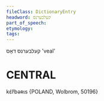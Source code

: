 ```yaml
---
fileClass: DictionaryEntry
headword: קעלבערנס
part_of_speech: 
etymology: 
tags: 
---
```

קעלבערנס
דאָס
'veal'



CENTRAL
========

kɛ́lʲbəʀɩs {POLAND, Wolbrom, 50196}